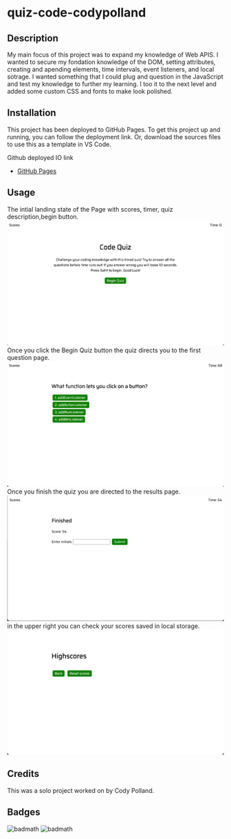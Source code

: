 # quiz-code-codypolland
## Description

My main focus of this project was to expand my knowledge of Web APIS. I wanted to secure my fondation knowledge of the DOM, setting attributes, creating and apending elements, time intervals, event listeners, and local sotrage. 
I wanted something that I could plug and question in the JavaScript and test my knowledge to further my learning. I too it to the next level and added some custom CSS and fonts to make look polished. 
## Installation

This project has been deployed to GitHub Pages. To get this project up and running, you can follow the deployment link. Or, download the sources files to use this as a template in VS Code. 

Github deployed IO link
- [GitHub Pages](https://cpolland.github.io/quiz-code-codypolland/)

## Usage
The intial landing state of the Page with scores, timer, quiz description,begin button. 
![](assets/images/Landing-page.jpg)
Once you click the Begin Quiz button the quiz directs you to the first question page.
![](assets/images/question-example.jpg)
Once you finish the quiz you are directed to the results page. 
![](assets/images/Finished-quiz.jpg)
in the upper right you can check your scores saved in local storage. 
![](assets/images/Scores-page.jpg)




## Credits

This was a solo project worked on by Cody Polland.



## Badges

![badmath](https://img.shields.io/badge/Made%20for-VSCode-1f425f.svg)
![badmath](https://badges.aleen42.com/src/javascript.svg)

